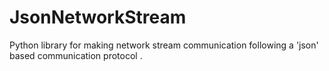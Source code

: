 # JsonNetworkStream
Python library for making network stream communication following a 'json' based communication protocol .

